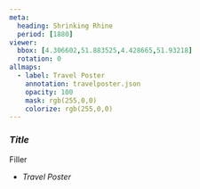 ```yaml
---
meta:
  heading: Shrinking Rhine
  period: [1880]
viewer:
  bbox: [4.306602,51.883525,4.428665,51.93218]
  rotation: 0
allmaps:
  - label: Travel Poster
    annotation: travelposter.json
    opacity: 100
    mask: rgb(255,0,0)
    colorize: rgb(255,0,0)
---
```

### _Title_

Filler

- _Travel Poster_
